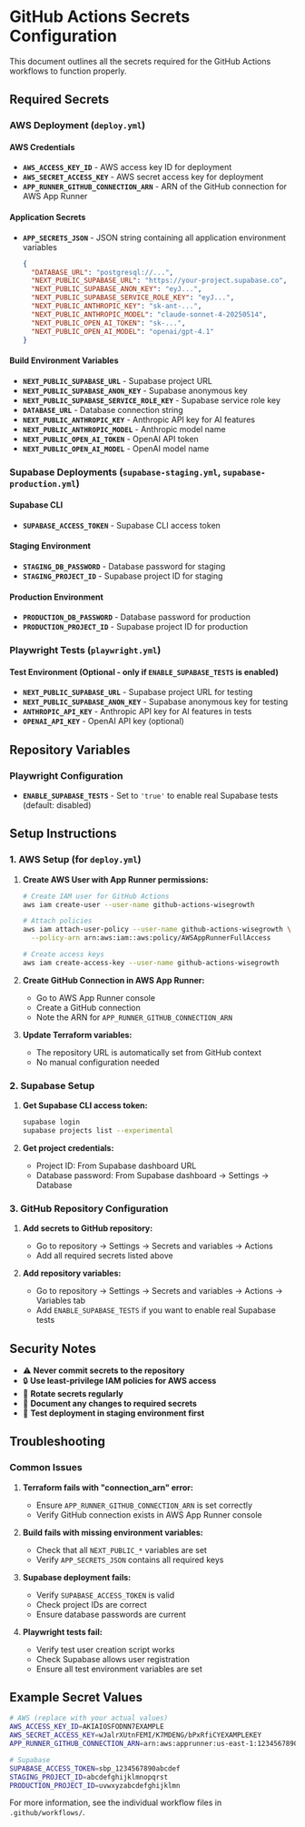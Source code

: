 # GitHub Actions Secrets Configuration

This document outlines all the secrets required for the GitHub Actions workflows to function properly.

## Required Secrets

### AWS Deployment (`deploy.yml`)

#### AWS Credentials
- **`AWS_ACCESS_KEY_ID`** - AWS access key ID for deployment
- **`AWS_SECRET_ACCESS_KEY`** - AWS secret access key for deployment
- **`APP_RUNNER_GITHUB_CONNECTION_ARN`** - ARN of the GitHub connection for AWS App Runner

#### Application Secrets
- **`APP_SECRETS_JSON`** - JSON string containing all application environment variables
  ```json
  {
    "DATABASE_URL": "postgresql://...",
    "NEXT_PUBLIC_SUPABASE_URL": "https://your-project.supabase.co",
    "NEXT_PUBLIC_SUPABASE_ANON_KEY": "eyJ...",
    "NEXT_PUBLIC_SUPABASE_SERVICE_ROLE_KEY": "eyJ...",
    "NEXT_PUBLIC_ANTHROPIC_KEY": "sk-ant-...",
    "NEXT_PUBLIC_ANTHROPIC_MODEL": "claude-sonnet-4-20250514",
    "NEXT_PUBLIC_OPEN_AI_TOKEN": "sk-...",
    "NEXT_PUBLIC_OPEN_AI_MODEL": "openai/gpt-4.1"
  }
  ```

#### Build Environment Variables
- **`NEXT_PUBLIC_SUPABASE_URL`** - Supabase project URL
- **`NEXT_PUBLIC_SUPABASE_ANON_KEY`** - Supabase anonymous key
- **`NEXT_PUBLIC_SUPABASE_SERVICE_ROLE_KEY`** - Supabase service role key
- **`DATABASE_URL`** - Database connection string
- **`NEXT_PUBLIC_ANTHROPIC_KEY`** - Anthropic API key for AI features
- **`NEXT_PUBLIC_ANTHROPIC_MODEL`** - Anthropic model name
- **`NEXT_PUBLIC_OPEN_AI_TOKEN`** - OpenAI API token
- **`NEXT_PUBLIC_OPEN_AI_MODEL`** - OpenAI model name

### Supabase Deployments (`supabase-staging.yml`, `supabase-production.yml`)

#### Supabase CLI
- **`SUPABASE_ACCESS_TOKEN`** - Supabase CLI access token

#### Staging Environment
- **`STAGING_DB_PASSWORD`** - Database password for staging
- **`STAGING_PROJECT_ID`** - Supabase project ID for staging

#### Production Environment  
- **`PRODUCTION_DB_PASSWORD`** - Database password for production
- **`PRODUCTION_PROJECT_ID`** - Supabase project ID for production

### Playwright Tests (`playwright.yml`)

#### Test Environment (Optional - only if `ENABLE_SUPABASE_TESTS` is enabled)
- **`NEXT_PUBLIC_SUPABASE_URL`** - Supabase project URL for testing
- **`NEXT_PUBLIC_SUPABASE_ANON_KEY`** - Supabase anonymous key for testing
- **`ANTHROPIC_API_KEY`** - Anthropic API key for AI features in tests
- **`OPENAI_API_KEY`** - OpenAI API key (optional)

## Repository Variables

### Playwright Configuration
- **`ENABLE_SUPABASE_TESTS`** - Set to `'true'` to enable real Supabase tests (default: disabled)

## Setup Instructions

### 1. AWS Setup (for `deploy.yml`)

1. **Create AWS User with App Runner permissions:**
   ```bash
   # Create IAM user for GitHub Actions
   aws iam create-user --user-name github-actions-wisegrowth
   
   # Attach policies
   aws iam attach-user-policy --user-name github-actions-wisegrowth \
     --policy-arn arn:aws:iam::aws:policy/AWSAppRunnerFullAccess
   
   # Create access keys
   aws iam create-access-key --user-name github-actions-wisegrowth
   ```

2. **Create GitHub Connection in AWS App Runner:**
   - Go to AWS App Runner console
   - Create a GitHub connection
   - Note the ARN for `APP_RUNNER_GITHUB_CONNECTION_ARN`

3. **Update Terraform variables:**
   - The repository URL is automatically set from GitHub context
   - No manual configuration needed

### 2. Supabase Setup

1. **Get Supabase CLI access token:**
   ```bash
   supabase login
   supabase projects list --experimental
   ```

2. **Get project credentials:**
   - Project ID: From Supabase dashboard URL
   - Database password: From Supabase dashboard → Settings → Database

### 3. GitHub Repository Configuration

1. **Add secrets to GitHub repository:**
   - Go to repository → Settings → Secrets and variables → Actions
   - Add all required secrets listed above

2. **Add repository variables:**
   - Go to repository → Settings → Secrets and variables → Actions → Variables tab
   - Add `ENABLE_SUPABASE_TESTS` if you want to enable real Supabase tests

## Security Notes

- ⚠️ **Never commit secrets to the repository**
- 🔒 **Use least-privilege IAM policies for AWS access**
- 🔄 **Rotate secrets regularly**
- 📝 **Document any changes to required secrets**
- 🧪 **Test deployment in staging environment first**

## Troubleshooting

### Common Issues

1. **Terraform fails with "connection_arn" error:**
   - Ensure `APP_RUNNER_GITHUB_CONNECTION_ARN` is set correctly
   - Verify GitHub connection exists in AWS App Runner console

2. **Build fails with missing environment variables:**
   - Check that all `NEXT_PUBLIC_*` variables are set
   - Verify `APP_SECRETS_JSON` contains all required keys

3. **Supabase deployment fails:**
   - Verify `SUPABASE_ACCESS_TOKEN` is valid
   - Check project IDs are correct
   - Ensure database passwords are current

4. **Playwright tests fail:**
   - Verify test user creation script works
   - Check Supabase allows user registration
   - Ensure all test environment variables are set

## Example Secret Values

```bash
# AWS (replace with your actual values)
AWS_ACCESS_KEY_ID=AKIAIOSFODNN7EXAMPLE
AWS_SECRET_ACCESS_KEY=wJalrXUtnFEMI/K7MDENG/bPxRfiCYEXAMPLEKEY
APP_RUNNER_GITHUB_CONNECTION_ARN=arn:aws:apprunner:us-east-1:123456789012:connection/my-connection

# Supabase
SUPABASE_ACCESS_TOKEN=sbp_1234567890abcdef
STAGING_PROJECT_ID=abcdefghijklmnopqrst
PRODUCTION_PROJECT_ID=uvwxyzabcdefghijklmn
```

For more information, see the individual workflow files in `.github/workflows/`.